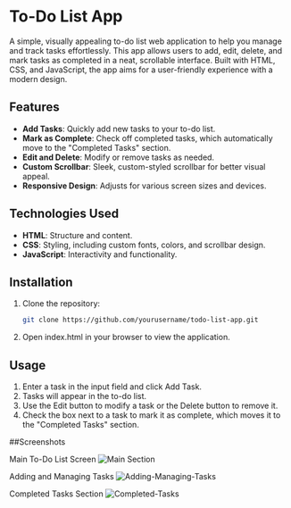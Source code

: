 # To-Do List App

A simple, visually appealing to-do list web application to help you manage and track tasks effortlessly. This app allows users to add, edit, delete, and mark tasks as completed in a neat, scrollable interface. Built with HTML, CSS, and JavaScript, the app aims for a user-friendly experience with a modern design.

## Features

- **Add Tasks**: Quickly add new tasks to your to-do list.
- **Mark as Complete**: Check off completed tasks, which automatically move to the "Completed Tasks" section.
- **Edit and Delete**: Modify or remove tasks as needed.
- **Custom Scrollbar**: Sleek, custom-styled scrollbar for better visual appeal.
- **Responsive Design**: Adjusts for various screen sizes and devices.
  

## Technologies Used

- **HTML**: Structure and content.
- **CSS**: Styling, including custom fonts, colors, and scrollbar design.
- **JavaScript**: Interactivity and functionality.


## Installation

1. Clone the repository:
   ```bash
   git clone https://github.com/yourusername/todo-list-app.git
   
2. Open index.html in your browser to view the application.

## Usage

1. Enter a task in the input field and click Add Task.
2. Tasks will appear in the to-do list.
3. Use the Edit button to modify a task or the Delete button to remove it.
4. Check the box next to a task to mark it as complete, which moves it to the "Completed Tasks" section.

##Screenshots

Main To-Do List Screen
![Main Section](/Screenshot1.png)

Adding and Managing Tasks
![Adding-Managing-Tasks](/Screenshot2.png)

Completed Tasks Section
![Completed-Tasks](/Screenshot3.png)
